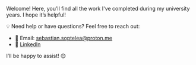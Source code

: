 Welcome! Here, you'll find all the work I've completed during my university years. I hope it’s helpful!

💡 Need help or have questions? Feel free to reach out:
- 📧 Email: [sebastian.soptelea@proton.me](mailto:sebastian.soptelea@proton.me)
- 🔗 [LinkedIn](https://www.linkedin.com/in/sebastian-soptelea/)

I’ll be happy to assist! 😊
